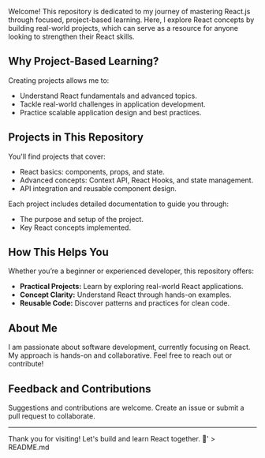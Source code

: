 

Welcome! This repository is dedicated to my journey of mastering React.js through focused, project-based learning. Here, I explore React concepts by building real-world projects, which can serve as a resource for anyone looking to strengthen their React skills.

## Why Project-Based Learning?

Creating projects allows me to:

- Understand React fundamentals and advanced topics.
- Tackle real-world challenges in application development.
- Practice scalable application design and best practices.

## Projects in This Repository

You\'ll find projects that cover:

- React basics: components, props, and state.
- Advanced concepts: Context API, React Hooks, and state management.
- API integration and reusable component design.

Each project includes detailed documentation to guide you through:

- The purpose and setup of the project.
- Key React concepts implemented.

## How This Helps You

Whether you’re a beginner or experienced developer, this repository offers:

- **Practical Projects:** Learn by exploring real-world React applications.
- **Concept Clarity:** Understand React through hands-on examples.
- **Reusable Code:** Discover patterns and practices for clean code.

## About Me

I am passionate about software development, currently focusing on React. My approach is hands-on and collaborative. Feel free to reach out or contribute!

## Feedback and Contributions

Suggestions and contributions are welcome. Create an issue or submit a pull request to collaborate.

---

Thank you for visiting! Let\'s build and learn React together. 🚀' > README.md
